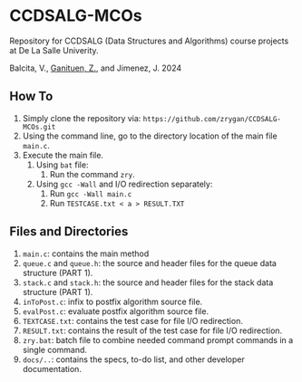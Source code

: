 # CCDSALG-MCOs
Repository for CCDSALG (Data Structures and Algorithms) course projects at De La Salle Univerity. 

Balcita, V., [Ganituen, Z.](github.com/zrygan), and Jimenez, J.
2024

## How To

1. Simply clone the repository via: `https://github.com/zrygan/CCDSALG-MCOs.git`
2. Using the command line, go to the directory location of the main file `main.c`.
3. Execute the main file.
   1. Using `bat` file:
      1. Run the command `zry`.
   2. Using `gcc -Wall` and I/O redirection separately:
      1. Run `gcc -Wall main.c`
      2. Run `TESTCASE.txt < a > RESULT.TXT`

## Files and Directories

1. `main.c`: contains the main method
2. `queue.c` and `queue.h`: the source and header files for the queue data structure (PART 1).
3. `stack.c` and `stack.h`: the source and header files for the stack data structure (PART 1).
4. `inToPost.c`: infix to postfix algorithm source file.
5. `evalPost.c`: evaluate postfix algorithm source file.
6. `TEXTCASE.txt`: contains the test case for file I/O redirection.
7. `RESULT.txt`: contains the result of the test case for file I/O redirection.
8. `zry.bat`: batch file to combine needed command prompt commands in a single command.
9. `docs/..`: contains the specs, to-do list, and other developer documentation.